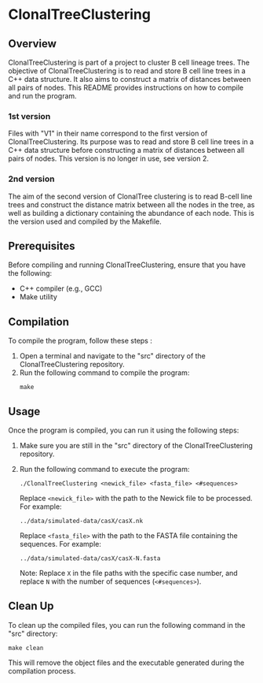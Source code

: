 # ClonalTreeClustering

## Overview
ClonalTreeClustering is part of a project to cluster B cell lineage trees. The objective of ClonalTreeClustering is to read and store B cell line trees in a C++ data structure. It also aims to construct a matrix of distances between all pairs of nodes. This README provides instructions on how to compile and run the program.

### 1st version
Files with "V1" in their name correspond to the first version of ClonalTreeClustering. Its purpose was to read and store B cell line trees in a C++ data structure before constructing a matrix of distances between all pairs of nodes. This version is no longer in use, see version 2.

### 2nd version
The aim of the second version of ClonalTree clustering is to read B-cell line trees and construct the distance matrix between all the nodes in the tree, as well as building a dictionary containing the abundance of each node. This is the version used and compiled by the Makefile.



## Prerequisites
Before compiling and running ClonalTreeClustering, ensure that you have the following:

- C++ compiler (e.g., GCC)
- Make utility

## Compilation
To compile the program, follow these steps :

1. Open a terminal and navigate to the "src" directory of the ClonalTreeClustering repository.
2. Run the following command to compile the program:
   ```
   make
   ```

## Usage
Once the program is compiled, you can run it using the following steps:

1. Make sure you are still in the "src" directory of the ClonalTreeClustering repository.
2. Run the following command to execute the program:
   ```
   ./ClonalTreeClustering <newick_file> <fasta_file> <#sequences>
   ```

   Replace `<newick_file>` with the path to the Newick file to be processed. For example:
   ```
   ../data/simulated-data/casX/casX.nk
   ```

   Replace `<fasta_file>` with the path to the FASTA file containing the sequences. For example:
   ```
   ../data/simulated-data/casX/casX-N.fasta
   ```

   Note: Replace `X` in the file paths with the specific case number, and replace `N` with the number of sequences (`<#sequences>`).

## Clean Up
To clean up the compiled files, you can run the following command in the "src" directory:
```
make clean
```

This will remove the object files and the executable generated during the compilation process.
